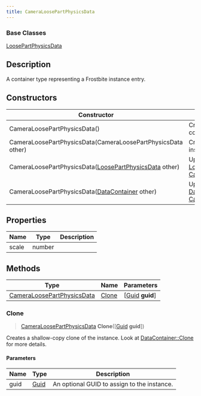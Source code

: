 ```yaml
---
title: CameraLoosePartPhysicsData
---
```

### Base Classes

[LoosePartPhysicsData](/vext/ref/fb/loosepartphysicsdata/)

## Description

A container type representing a Frostbite instance entry.

## Constructors

| Constructor                                                                           | Description                                                                                                                                 |
| ------------------------------------------------------------------------------------- | ------------------------------------------------------------------------------------------------------------------------------------------- |
| CameraLoosePartPhysicsData()                                                          | Create a new instance of this container type.                                                                                               |
| CameraLoosePartPhysicsData(CameraLoosePartPhysicsData other)                          | Create a reference copy of an instance of the same type.                                                                                    |
| CameraLoosePartPhysicsData([LoosePartPhysicsData](/vext/ref/fb/loosepartphysicsdata/) other)        | Upcast an instance of type [LoosePartPhysicsData](/vext/ref/fb/loosepartphysicsdata/) to [CameraLoosePartPhysicsData](/vext/ref/fb/cameraloosepartphysicsdata/).        |
| CameraLoosePartPhysicsData([DataContainer](/vext/ref/shared/class/datacontainer) other) | Upcast an instance of type [DataContainer](/vext/ref/shared/class/datacontainer) to [CameraLoosePartPhysicsData](/vext/ref/fb/cameraloosepartphysicsdata/). |

## Properties

| Name  | Type   | Description |
| ----- | ------ | ----------- |
| scale | number |             |

## Methods

| Type                                                     | Name            | Parameters                                     |
| -------------------------------------------------------- | --------------- | ---------------------------------------------- |
| [CameraLoosePartPhysicsData](/vext/ref/fb/cameraloosepartphysicsdata/) | [Clone](#clone) | \[[Guid](/vext/ref/shared/class/guid) **guid**\] |

### Clone

> [CameraLoosePartPhysicsData](/vext/ref/fb/cameraloosepartphysicsdata/) **Clone**(\[[Guid](/vext/ref/shared/class/guid) **guid**\])

Creates a shallow-copy clone of the instance. Look at [DataContainer::Clone](/vext/ref/shared/class/datacontainer#clone) for more details.

#### Parameters

| Name | Type         | Description                                 |
| ---- | ------------ | ------------------------------------------- |
| guid | [Guid](/vext/ref/shared/class/guid/) | An optional GUID to assign to the instance. |
